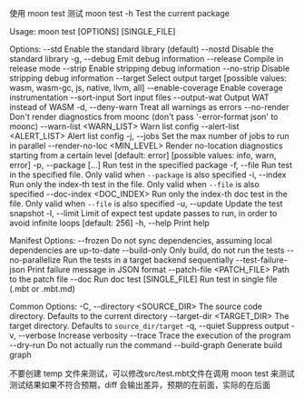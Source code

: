 使用 moon test 测试
moon test -h
Test the current package

Usage: moon test [OPTIONS] [SINGLE_FILE]

Options:
      --std                        Enable the standard library (default)
      --nostd                      Disable the standard library
  -g, --debug                      Emit debug information
      --release                    Compile in release mode
      --strip                      Enable stripping debug information
      --no-strip                   Disable stripping debug information
      --target <TARGET>            Select output target [possible values: wasm, wasm-gc, js, native, llvm, all]
      --enable-coverage            Enable coverage instrumentation
      --sort-input                 Sort input files
      --output-wat                 Output WAT instead of WASM
  -d, --deny-warn                  Treat all warnings as errors
      --no-render                  Don't render diagnostics from moonc (don't pass '-error-format json' to moonc)
      --warn-list <WARN_LIST>      Warn list config
      --alert-list <ALERT_LIST>    Alert list config
  -j, --jobs <JOBS>                Set the max number of jobs to run in parallel
      --render-no-loc <MIN_LEVEL>  Render no-location diagnostics starting from a certain level [default: error] [possible values: info, warn, error]
  -p, --package [<PACKAGE>...]     Run test in the specified package
  -f, --file <FILE>                Run test in the specified file. Only valid when `--package` is also specified
  -i, --index <INDEX>              Run only the index-th test in the file. Only valid when `--file` is also specified
      --doc-index <DOC_INDEX>      Run only the index-th doc test in the file. Only valid when `--file` is also specified
  -u, --update                     Update the test snapshot
  -l, --limit <LIMIT>              Limit of expect test update passes to run, in order to avoid infinite loops [default: 256]
  -h, --help                       Print help

Manifest Options:
      --frozen                   Do not sync dependencies, assuming local dependencies are up-to-date
      --build-only               Only build, do not run the tests
      --no-parallelize           Run the tests in a target backend sequentially
      --test-failure-json        Print failure message in JSON format
      --patch-file <PATCH_FILE>  Path to the patch file
      --doc                      Run doc test
  [SINGLE_FILE]              Run test in single file (.mbt or .mbt.md)

Common Options:
  -C, --directory <SOURCE_DIR>   The source code directory. Defaults to the current directory
      --target-dir <TARGET_DIR>  The target directory. Defaults to `source_dir/target`
  -q, --quiet                    Suppress output
  -v, --verbose                  Increase verbosity
      --trace                    Trace the execution of the program
      --dry-run                  Do not actually run the command
      --build-graph              Generate build graph

不要创建 temp 文件来测试，可以修改src/test.mbt文件在调用 moon test 来测试
测试结果如果不符合预期，diff 会输出差异，预期的在前面，实际的在后面